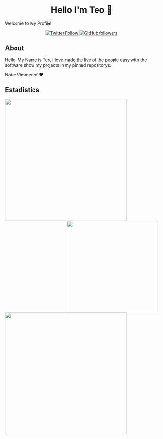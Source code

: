 <h1 align= "center" >Hello I'm Teo 👋</h1>

Welcome to My Profile!

<p align="center" width="100%">
  <a href="https://twitter.com/TDev1611">
  <img src="https://img.shields.io/twitter/follow/TDev1611?style=flat-square&label=Twitter%20Followers" alt="Twitter Follow"/>
  </a>
  <a href="https://github.com/TeoDev1611">
  <img src="https://img.shields.io/github/followers/TeoDev1611?style=flat-square&label=Github%20Followers" alt="GitHub followers"/>
   </a>
</p>

## About

Hello! My Name is Teo, I love made the live of the people easy with the software show my projects in my pinned repositorys.

Note: Vimmer of :heart:

## Estadistics

<img align="left" src="https://github-readme-stats.vercel.app/api?username=TeoDev1611&show_icons=true&theme=react" width="400">
<img align='right' src='https://media2.giphy.com/media/du3J3cXyzhj75IOgvA/giphy.gif?cid=ecf05e47ichza9nqhk1cnxnb95bldd44avqfifua6lg1lt4d&rid=giphy.gif' width="300">

<img align="center" src="https://github-readme-stats.vercel.app/api/top-langs/?username=TeoDev1611&layout=compact&theme=react&langs_count=4" width="400"/>


